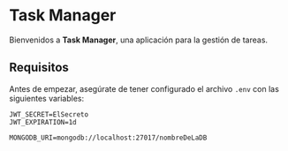 # Task Manager

Bienvenidos a **Task Manager**, una aplicación para la gestión de tareas.

## Requisitos

Antes de empezar, asegúrate de tener configurado el archivo `.env` con las siguientes variables:

```env
JWT_SECRET=ElSecreto
JWT_EXPIRATION=1d

MONGODB_URI=mongodb://localhost:27017/nombreDeLaDB